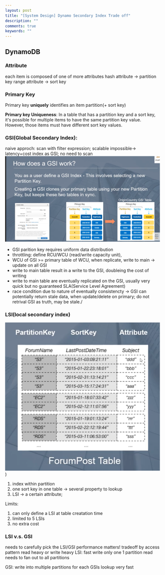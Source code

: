 ```yaml
---
layout: post
title: "[System Design] Dynamo Secondary Index Trade off"
description: ""
comments: true
keywords: ""
---
```


## DynamoDB
### Attribute
each item is composed of one of more attributes
hash attribute ->  partition key
range attribute -> sort key

### Primary Key
Primary key **uniquely** identifies an item
partition(+ sort key)

**Primary key Uniqueness**: In a table that has a partition key and a sort key, it's possible for multiple items to have the same partition key value. However, those items must have different sort key values.

### GSI(Global Secondary Index):
naive approch: scan with filter expression; scalable impossible-> latency+cost
index as GSI; no need to scan
![](/assets/images/GSI_table_mechanism.png)

- GSI parition key requires uniform data distribution
- throttling: define RCU/WCU (read/write capacity unit), 
- WCU of GSI >= primary table of WCU, when replicate, write to main -> update on all GSI
-   write to main table result in a write to the GSI, doubleing the cost of writing
-   write to main table are eventually replicated on the GSI, usually very quick but no guaranteed SLA(Service Level Agreement)
-   race condition due to nature of eventually consistencty -> GSI can potentially return stale data, when update/delete on primary; do not retrival GSI as truth, may be stale./ 
  
  
### LSI(local secondary index)


![ForumPost Table](/assets/images/LSI_table.png))
1. index within partition
2. one sort key  in one table -> several property to lookup
3. LSI -> a certain attribute;

Limits: 
1. can only define a LSI at table creatation time
2. limited to 5 LSIs
3. no extra cost


### LSI v.s. GSI
needs to carefully pick the LSI/GSI performance matters! tradeoff by access pattern read heavy or write heavy
LSI:
fast write only one 1 partition
read needs to fan out to all partitions


GSI:
write into multiple partitions for each GSIs
lookup very fast





